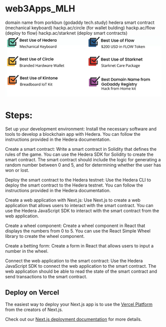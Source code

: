 # web3Apps_MLH

domain name from porkbun (godaddy tech.study)
hedera smart contract (mechanical keyboard)
hackp.ac/circle (for wallet bulding)
hackp.ac/flow (deploy to flow)
hackp.ac/starknet (deploy smart contracts)
![Alt text](image.png)

# Steps:

Set up your development environment: Install the necessary software and tools to develop a blockchain app with Hedera. You can follow the instructions provided in the Hedera documentation.

Create a smart contract: Write a smart contract in Solidity that defines the rules of the game. You can use the Hedera SDK for Solidity to create the smart contract. The smart contract should include the logic for generating a random number between 0 and 5, and for determining whether the user has won or lost.

Deploy the smart contract to the Hedera testnet: Use the Hedera CLI to deploy the smart contract to the Hedera testnet. You can follow the instructions provided in the Hedera documentation.

Create a web application with Next.js: Use Next.js to create a web application that allows users to interact with the smart contract. You can use the Hedera JavaScript SDK to interact with the smart contract from the web application.

Create a wheel component: Create a wheel component in React that displays the numbers from 0 to 5. You can use the React Simple Wheel library to create the wheel component.

Create a betting form: Create a form in React that allows users to input a number in the wheel.

Connect the web application to the smart contract: Use the Hedera JavaScript SDK to connect the web application to the smart contract. The web application should be able to read the state of the smart contract and send transactions to the smart contract.


## Deploy on Vercel

The easiest way to deploy your Next.js app is to use the [Vercel Platform](https://vercel.com/new?utm_medium=default-template&filter=next.js&utm_source=create-next-app&utm_campaign=create-next-app-readme) from the creators of Next.js.

Check out our [Next.js deployment documentation](https://nextjs.org/docs/deployment) for more details.
